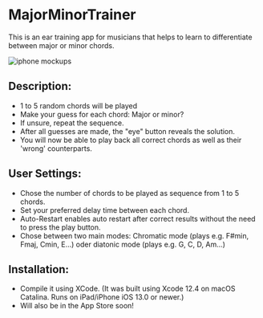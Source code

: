 # MajorMinorTrainer
This is an ear training app for musicians that helps to learn to differentiate between major or minor chords. 

![iphone mockups](https://user-images.githubusercontent.com/73349558/115785490-d0acd200-a3bf-11eb-9754-419a79e118f6.png)

## Description: 

- 1 to 5 random chords will be played
- Make your guess for each chord: Major or minor? 
- If unsure, repeat the sequence. 
- After all guesses are made, the "eye" button reveals the solution. 
- You will now be able to play back all correct chords as well as their 'wrong' counterparts. 

## User Settings:

- Chose the number of chords to be played as sequence from 1 to 5 chords.
- Set your preferred delay time between each chord.
- Auto-Restart enables auto restart after correct results without the need to press the play button. 
- Chose between two main modes: Chromatic mode (plays e.g. F#min, Fmaj, Cmin, E...) oder diatonic mode (plays e.g. G, C, D, Am...)

## Installation:

- Compile it using XCode. (It was built using Xcode 12.4 on macOS Catalina. Runs on iPad/iPhone iOS 13.0 or newer.)
- Will also be in the App Store soon!
